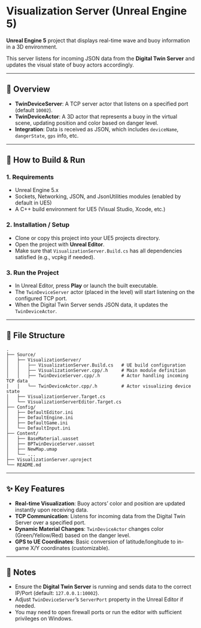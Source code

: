 # Visualization Server (Unreal Engine 5)

**Unreal Engine 5** project that displays real-time wave and buoy information in a 3D environment.

This server listens for incoming JSON data from the **Digital Twin Server** and updates the visual state of buoy actors accordingly.

---

## 📜 Overview
- **TwinDeviceServer**: A TCP server actor that listens on a specified port (default `10002`).
- **TwinDeviceActor**: A 3D actor that represents a buoy in the virtual scene, updating position and color based on danger level.
- **Integration**: Data is received as JSON, which includes `deviceName`, `dangerState`, `gps` info, etc.

---

## 🚀 How to Build & Run

### 1. Requirements
- Unreal Engine 5.x
- Sockets, Networking, JSON, and JsonUtilities modules (enabled by default in UE5)
- A C++ build environment for UE5 (Visual Studio, Xcode, etc.)

### 2. Installation / Setup
- Clone or copy this project into your UE5 projects directory.
- Open the project with **Unreal Editor**.
- Make sure that `VisualizationServer.Build.cs` has all dependencies satisfied (e.g., vcpkg if needed).

### 3. Run the Project
- In Unreal Editor, press **Play** or launch the built executable.
- The `TwinDeviceServer` actor (placed in the level) will start listening on the configured TCP port.
- When the Digital Twin Server sends JSON data, it updates the `TwinDeviceActor`.

---

## 📂 File Structure

```
.
├── Source/
│   ├── VisualizationServer/
│   │   ├── VisualizationServer.Build.cs   # UE build configuration
│   │   ├── VisualizationServer.cpp/.h     # Main module definition
│   │   ├── TwinDeviceServer.cpp/.h        # Actor handling incoming TCP data
│   │   └── TwinDeviceActor.cpp/.h         # Actor visualizing device state
│   ├── VisualizationServer.Target.cs
│   └── VisualizationServerEditor.Target.cs
├── Config/
│   ├── DefaultEditor.ini
│   ├── DefaultEngine.ini
│   ├── DefaultGame.ini
│   └── DefaultInput.ini
├── Content/
│   ├── BaseMaterial.uasset
│   ├── BPTwinDeviceServer.uasset
│   ├── NewMap.umap
│   └── ...
├── VisualizationServer.uproject 
└── README.md
```

---

## ✨ Key Features
- **Real-time Visualization**: Buoy actors’ color and position are updated instantly upon receiving data.
- **TCP Communication**: Listens for incoming data from the Digital Twin Server over a specified port.
- **Dynamic Material Changes**: `TwinDeviceActor` changes color (Green/Yellow/Red) based on the danger level.
- **GPS to UE Coordinates**: Basic conversion of latitude/longitude to in-game X/Y coordinates (customizable).

---

## 📌 Notes
- Ensure the **Digital Twin Server** is running and sends data to the correct IP/Port (default: `127.0.0.1:10002`).
- Adjust `TwinDeviceServer`’s `ServerPort` property in the Unreal Editor if needed.
- You may need to open firewall ports or run the editor with sufficient privileges on Windows.

